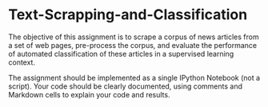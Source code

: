 # Text-Scrapping-and-Classification
The objective of this assignment is to scrape a corpus of news articles from a set of web pages, pre-process the corpus, and evaluate the performance of automated classification of these articles in a supervised learning context. 

The assignment should be implemented as a single IPython Notebook (not a script). Your code should be clearly documented, using comments and Markdown cells to explain your code and results.

